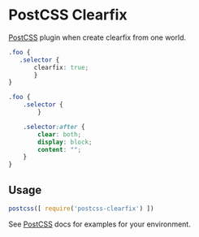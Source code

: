 # PostCSS Clearfix

[PostCSS] plugin when create clearfix from one world.

[PostCSS]: https://github.com/postcss/postcss
[ci-img]:  https://travis-ci.org/6thSence/postcss-clearfix.svg
[ci]:      https://travis-ci.org/6thSence/postcss-clearfix

```css
.foo {
   .selector {
	   clearfix: true;
	   }
}
```

```css
.foo {
	.selector {
		}

	.selector:after {
		clear: both;
		display: block;
		content: "";
	}
}
```

## Usage

```js
postcss([ require('postcss-clearfix') ])
```

See [PostCSS] docs for examples for your environment.
